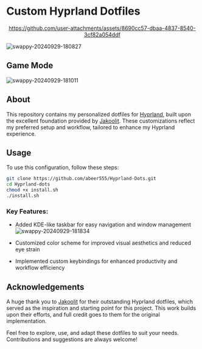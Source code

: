 # Custom Hyprland Dotfiles
<div align="center">

https://github.com/user-attachments/assets/8690cc57-dbaa-4837-8540-3cf82a054ddf

</div>

![swappy-20240929-180827](https://github.com/user-attachments/assets/e07236fd-982a-48ea-b38a-883934f703d2)
## Game Mode
![swappy-20240929-181011](https://github.com/user-attachments/assets/0e5e9fad-6c69-412d-8f87-586622f705bd)


## About

This repository contains my personalized dotfiles for [Hyprland](https://github.com/hyprwm/Hyprland), built upon the excellent foundation provided by [Jakoolit](https://github.com/JaKooLit). These customizations reflect my preferred setup and workflow, tailored to enhance my Hyprland experience.


## Usage

To use this configuration, follow these steps:

```bash
git clone https://github.com/abeer555/Hyprland-Dots.git
cd Hyprland-dots
chmod +x install.sh
./install.sh
```

### Key Features:
- Added KDE-like taskbar for easy navigation and window management
![swappy-20240929-181834](https://github.com/user-attachments/assets/0f1613df-079f-48fa-a84b-67330de0b12f)

- Customized color scheme for improved visual aesthetics and reduced eye strain
- Implemented custom keybindings for enhanced productivity and workflow efficiency


## Acknowledgements

A huge thank you to [Jakoolit](https://github.com/JaKooLit) for their outstanding Hyprland dotfiles, which served as the inspiration and starting point for this project. This work builds upon their efforts, and full credit goes to them for the original implementation.

Feel free to explore, use, and adapt these dotfiles to suit your needs. Contributions and suggestions are always welcome!
